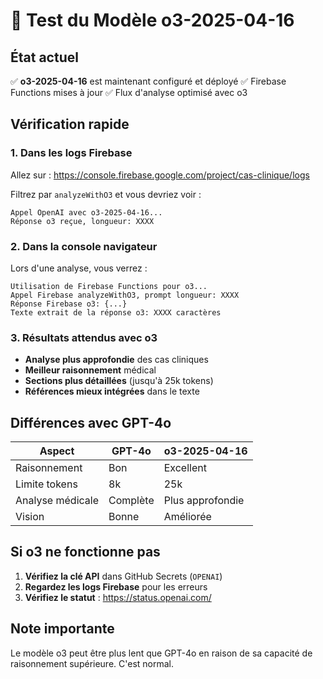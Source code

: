 # 🧪 Test du Modèle o3-2025-04-16

## État actuel

✅ **o3-2025-04-16** est maintenant configuré et déployé
✅ Firebase Functions mises à jour
✅ Flux d'analyse optimisé avec o3

## Vérification rapide

### 1. Dans les logs Firebase

Allez sur : https://console.firebase.google.com/project/cas-clinique/logs

Filtrez par `analyzeWithO3` et vous devriez voir :
```
Appel OpenAI avec o3-2025-04-16...
Réponse o3 reçue, longueur: XXXX
```

### 2. Dans la console navigateur

Lors d'une analyse, vous verrez :
```
Utilisation de Firebase Functions pour o3...
Appel Firebase analyzeWithO3, prompt longueur: XXXX
Réponse Firebase o3: {...}
Texte extrait de la réponse o3: XXXX caractères
```

### 3. Résultats attendus avec o3

- **Analyse plus approfondie** des cas cliniques
- **Meilleur raisonnement** médical
- **Sections plus détaillées** (jusqu'à 25k tokens)
- **Références mieux intégrées** dans le texte

## Différences avec GPT-4o

| Aspect | GPT-4o | o3-2025-04-16 |
|--------|---------|---------------|
| Raisonnement | Bon | Excellent |
| Limite tokens | 8k | 25k |
| Analyse médicale | Complète | Plus approfondie |
| Vision | Bonne | Améliorée |

## Si o3 ne fonctionne pas

1. **Vérifiez la clé API** dans GitHub Secrets (`OPENAI`)
2. **Regardez les logs Firebase** pour les erreurs
3. **Vérifiez le statut** : https://status.openai.com/

## Note importante

Le modèle o3 peut être plus lent que GPT-4o en raison de sa capacité de raisonnement supérieure. C'est normal. 
